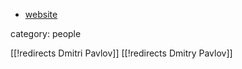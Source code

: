 
* [website](http://math.berkeley.edu/~pavlov/)


category: people

[[!redirects Dmitri Pavlov]]
[[!redirects Dmitry Pavlov]]
